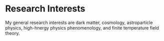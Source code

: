 # Research Interests

My general research interests are dark matter, cosmology, astroparticle physics, high-hnergy physics phenomenology, and finite temperature field theory.
